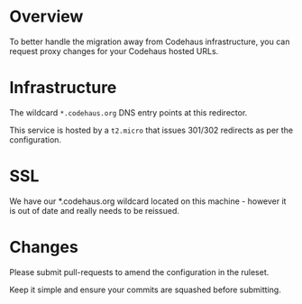 # Overview

To better handle the migration away from Codehaus infrastructure, you can request proxy changes for your
Codehaus hosted URLs.

# Infrastructure

The wildcard `*.codehaus.org` DNS entry points at this redirector.

This service is hosted by a `t2.micro` that issues 301/302 redirects
as per the configuration.

# SSL

We have our *.codehaus.org wildcard located on this machine - however it is out of date and really needs to be reissued.

# Changes

Please submit pull-requests to amend the configuration in the ruleset.

Keep it simple and ensure your commits are squashed before submitting.
